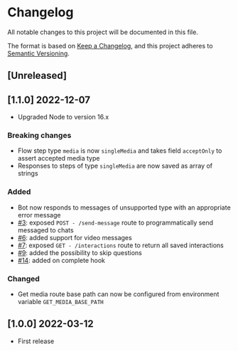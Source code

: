 # Changelog
All notable changes to this project will be documented in this file.

The format is based on [Keep a Changelog](https://keepachangelog.com/en/1.0.0/),
and this project adheres to [Semantic Versioning](https://semver.org/spec/v2.0.0.html).

## [Unreleased]

## [1.1.0] 2022-12-07

- Upgraded Node to version 16.x

### Breaking changes
- Flow step type `media` is now `singleMedia` and takes field `acceptOnly` to assert accepted media type
- Responses to steps of type `singleMedia` are now saved as array of strings

### Added
- Bot now responds to messages of unsupported type with an appropriate error message
- [#3](https://github.com/opengeolab/geocollectorbot/issues/3): exposed `POST - /send-message` route to programmatically send messaged to chats
- [#6](https://github.com/opengeolab/geocollectorbot/issues/6): added support for video messages
- [#7](https://github.com/opengeolab/geocollectorbot/issues/7): exposed `GET - /interactions` route to return all saved interactions
- [#9](https://github.com/opengeolab/geocollectorbot/issues/9): added the possibility to skip questions
- [#14](https://github.com/opengeolab/geocollectorbot/issues/14): added on complete hook

### Changed
- Get media route base path can now be configured from environment variable `GET_MEDIA_BASE_PATH`

## [1.0.0] 2022-03-12
- First release
